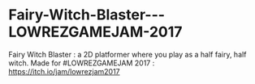 # Fairy-Witch-Blaster---LOWREZGAMEJAM-2017
Fairy Witch Blaster : a 2D platformer where you play as a half fairy, half witch. Made for #LOWREZGAMEJAM 2017 : https://itch.io/jam/lowrezjam2017
